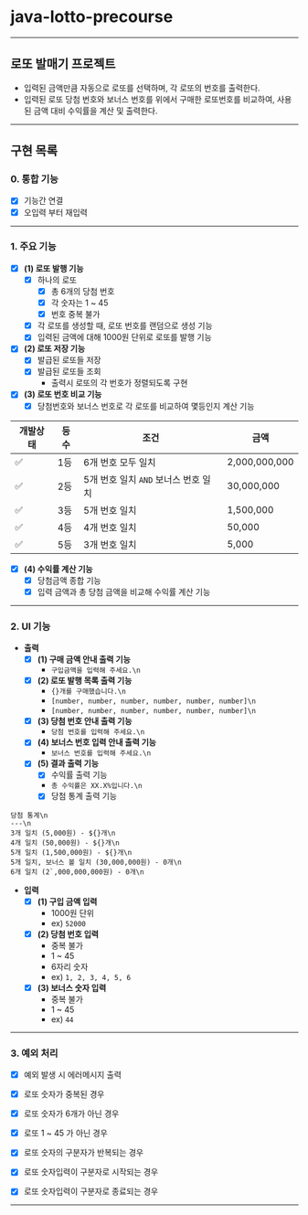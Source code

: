 # java-lotto-precourse

---

## 로또 발매기 프로젝트

- 입력된 금액만큼 자동으로 로또를 선택하며, 각 로또의 번호를 출력한다.
- 입력된 로또 당첨 번호와 보너스 번호를 위에서 구매한 로또번호를 비교하여, 사용된 금액 대비 수익률을 계산 및 출력한다.

---

## 구현 목록

### 0. 통합 기능

- [X] 기능간 연결
- [X] 오입력 부터 재입력

---

### 1. 주요 기능

- [X] **(1) 로또 발행 기능**
  - [X] 하나의 로또
    - [X] 총 6개의 당첨 번호
    - [X] 각 숫자는 1 ~ 45
    - [X] 번호 중복 불가
  - [X] 각 로또를 생성할 때, 로또 번호를 랜덤으로 생성 기능
  - [X] 입력된 금액에 대해 1000원 단위로 로또를 발행 기능

- [X] **(2) 로또 저장 기능** 
  - [X] 발급된 로또들 저장
  - [X] 발급된 로또들 조회
    - 출력시 로또의 각 번호가 정렬되도록 구현

- [X] **(3) 로또 번호 비교 기능**
  - [X] 당첨번호와 보너스 번호로 각 로또를 비교하여 몇등인지 계산 기능

| 개발상태 | 등수  | 조건                       | 금액            |
|-----|-----|--------------------------|---------------|
| ✅   | 1등  | 6개 번호 모두 일치              | 2,000,000,000 |
| ✅   | 2등  | 5개 번호 일치 `AND` 보너스 번호 일치 | 30,000,000    |
| ✅   | 3등  | 5개 번호 일치                 | 1,500,000     |
| ✅   | 4등  | 4개 번호 일치                 | 50,000        |
| ✅   | 5등  | 3개 번호 일치                 | 5,000         |

- [X] **(4) 수익률 계산 기능**
  - [X] 당첨금액 종합 기능
  - [X] 입력 금액과 총 당첨 금액을 비교해 수익률 계산 기능

---

### 2. UI 기능
- **출력**
  - [X] **(1) 구매 금액 안내 출력 기능**
    - `구입금액을 입력해 주세요.\n`
  - [X] **(2) 로또 발행 목록 출력 기능**
    - `{}개를 구매했습니다.\n`
    - `[number, number, number, number, number, number]\n`
    - `[number, number, number, number, number, number]\n`
  - [X] **(3) 당첨 번호 안내 출력 기능**
    - `당첨 번호를 입력해 주세요.\n`
  - [X] **(4) 보너스 번호 입력 안내 출력 기능**
    - `보너스 번호를 입력해 주세요.\n`
  - [X] **(5) 결과 출력 기능**
    - [X] 수익률 출력 기능
    - `총 수익률은 XX.X%입니다.\n`
    - [X] 당첨 통계 출력 기능
```
당첨 통계\n
---\n
3개 일치 (5,000원) - ${}개\n
4개 일치 (50,000원) - ${}개\n
5개 일치 (1,500,000원) - ${}개\n
5개 일치, 보너스 볼 일치 (30,000,000원) - 0개\n
6개 일치 (2`,000,000,000원) - 0개\n
```

- **입력**
  - [X] **(1) 구입 금액 입력**
    - 1000원 단위
    - ex) `52000`
  - [X] **(2) 당첨 번호 입력**
    - 중복 불가
    - 1 ~ 45
    - 6자리 숫자
    - ex) `1, 2, 3, 4, 5, 6`
  - [X] **(3) 보너스 숫자 입력**
    - 중복 불가
    - 1 ~ 45
    - ex) `44`

---

### 3. 예외 처리

- [X] 예외 발생 시 에러메시지 출력

- [X] 로또 숫자가 중복된 경우
- [X] 로또 숫자가 6개가 아닌 경우
- [X] 로또 1 ~ 45 가 아닌 경우
- [X] 로또 숫자의 구분자가 반복되는 경우
- [X] 로또 숫자입력이 구분자로 시작되는 경우
- [X] 로또 숫자입력이 구분자로 종료되는 경우

---